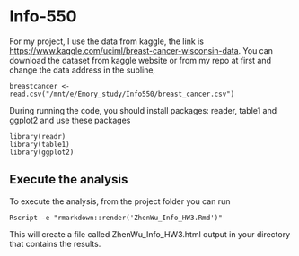 # Info-550
For my project, I use the data from kaggle, the link is https://www.kaggle.com/uciml/breast-cancer-wisconsin-data. You can download the dataset from kaggle website or from my repo at first and change the data address in the subline,
```{r}
breastcancer <- read.csv("/mnt/e/Emory_study/Info550/breast_cancer.csv")
```

During running the code, you should install packages: reader, table1 and ggplot2 and use these packages 
```{r}
library(readr)
library(table1)
library(ggplot2)
```

## Execute the analysis

To execute the analysis, from the project folder you can run

```{r}
Rscript -e "rmarkdown::render('ZhenWu_Info_HW3.Rmd')"
```
This will create a file called ZhenWu_Info_HW3.html output in your directory that contains the results.
